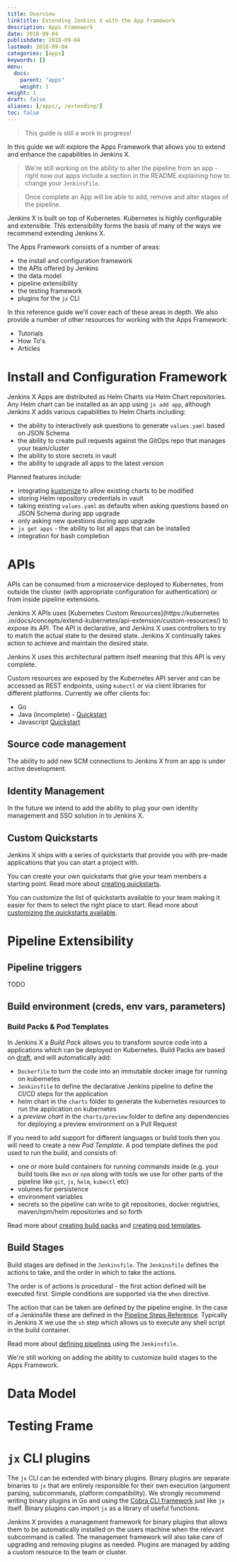 ```yaml
---
title: Overview
linktitle: Extending Jenkins X with the App Framework
description: Apps Framework
date: 2018-09-04
publishdate: 2018-09-04
lastmod: 2018-09-04
categories: [apps]
keywords: []
menu:
  docs:
    parent: "apps"
    weight: 1
weight: 1
draft: false
aliases: [/apps/, /extending/]
toc: false
---
```


> This guide is still a work in progress!

In this guide we will explore the Apps Framework that allows you to extend and enhance the capabilities in Jenkins X.

> We're still working on the ability to alter the pipeline from an app - right now our apps include a section in the 
  README explaining how to change your `JenkinsFile`.
  
> Once complete an App will be able to add, remove and alter stages of the pipeline.

Jenkins X is built on top of Kubernetes. Kubernetes is highly configurable and extensible. This extensibility forms the 
basis of many of the ways we recommend extending Jenkins X.

The Apps Framework consists of a number of areas:

* the install and configuration framework
* the APIs offered by Jenkins
* the data model
* pipeline extensibility
* the testing framework
* plugins for the `jx` CLI


In this reference guide we'll cover each of these areas in depth. We also provide a number of other resources for 
working with the Apps Framework:

* Tutorials
* How To's
* Articles

# Install and Configuration Framework

Jenkins X Apps are distributed as Helm Charts via Helm Chart repositories. Any Helm chart can be installed as an app 
using `jx add app`, although Jenkins X adds various capabilities to Helm Charts including:

* the ability to interactively ask questions to generate `values.yaml` based on JSON Schema
* the ability to create pull requests against the GitOps repo that manages your team/cluster
* the ability to store secrets in vault
* the ability to upgrade all apps to the latest version

Planned features include:

* integrating [kustomize](https://github.com/kubernetes-sigs/kustomize) to allow existing charts to be modified
* storing Helm repository credentials in vault
* taking existing `values.yaml` as defaults when asking questions based on JSON Schema during app upgrade
* only asking new questions during app upgrade
* `jx get apps` - the ability to list all apps that can be installed
* integration for bash completion

# APIs

APIs can be consumed from a microservice deployed to Kubernetes, from outside the cluster (with appropriate 
configuration for authentication) or from inside pipeline extensions.

Jenkins X APIs uses [Kubernetes Custom Resources](https://kubernetes
.io/docs/concepts/extend-kubernetes/api-extension/custom-resources/) to expose its API. The API is declarative, and 
Jenkins X uses controllers to try to match the actual state to the desired state. Jenkins X continually takes action 
to achieve and maintain the desired state.

Jenkins X uses this architectural pattern itself meaning that this API is very complete.

Custom resources are exposed by the Kubernetes API server and can be accessed as REST endpoints, using `kubectl` or 
via client libraries for different platforms. Currently we offer clients for:

* Go
* Java (incomplete) - [Quickstart](https://github.com/jenkins-x-quickstarts/spring-boot-watch-pipeline-activity)
* Javascript [Quickstart](https://github.com/jenkins-x-quickstarts/spring-boot-watch-pipeline-activity)

## Source code management

The ability to add new SCM connections to Jenkins X from an app is under active development.

## Identity Management

In the future we intend to add the ability to plug your own identity management and SSO solution in to Jenkins X.

## Custom Quickstarts

Jenkins X ships with a series of quickstarts that provide you with pre-made applications that you can start a project with.

You can create your own quickstarts that give your team members a starting point. Read more about [creating quickstarts](/developing/create-quickstart).

You can customize the list of quickstarts available to your team making it easier for them to select the right place to start. Read more about [customizing the quickstarts available](/developing/create-quickstart#customising-your-teams-quickstarts).



# Pipeline Extensibility

## Pipeline triggers

TODO

## Build environment (creds, env vars, parameters)

### Build Packs & Pod Templates

In Jenkins X a _Build Pack_ allows you to transform source code into a applications which can be deployed on Kubernetes. Build Packs are based on [draft](https://draft.sh/), and will automatically add:

* `Dockerfile` to turn the code into an immutable docker image for running on kubernetes
* `Jenkinsfile` to define the declarative Jenkins pipeline to define the CI/CD steps for the application
* helm chart in the `charts` folder to generate the kubernetes resources to run the application on kubernetes
* a *preview chart* in the `charts/preview` folder to define any dependencies for deploying a preview environment on a Pull Request

If you need to add support for different languages or build tools then you will need to create a new _Pod Template_. A pod template defines the pod used to run the build, and consists of:

* one or more build containers for running commands inside (e.g. your build tools like `mvn` or `npm` along with tools we use for other parts of the pipeline like `git`, `jx`, `helm`, `kubectl` etc)
* volumes for persistence
* environment variables
* secrets so the pipeline can write to git repositories, docker registries, maven/npm/helm repositories and so forth

Read more about [creating build packs](/architecture/build-packs#creating-new-build-packs) and [creating pod templates](/architecture/pod-templates).

## Build Stages

Build stages are defined in the `Jenkinsfile`. The `Jenkinsfile` defines the actions to take, and the order in which to 
take the actions.

The order is of actions is procedural - the first action defined will be executed first. Simple conditions are supported via the `when` directive.

The action that can be taken are defined by the pipeline engine. In the case of a Jenkinsfile these are defined in the [Pipeline Steps Reference](https://jenkins.io/doc/pipeline/steps/). Typically in Jenkins X we use the `sh` step which allows us to execute any shell script in the build container.

Read more about [defining pipelines](https://jenkins.io/doc/book/pipeline/syntax/) using the `Jenkinsfile`.

We're still working on adding the ability to customize build stages to the Apps Framework.

# Data Model

# Testing Frame

# `jx` CLI plugins

The `jx` CLI can be extended with binary plugins. Binary plugins are separate binaries to `jx` that are entirely 
responsible for their own execution (argument parsing, subcommands, platform compatibility). We strongly recommend 
writing binary plugins in Go and using the [Cobra CLI framework](https://github.com/spf13/cobra) just like `jx` 
itself. Binary plugins can import `jx` as a library of useful functions.

Jenkins X provides a management framework for binary plugins that allows them to be automatically installed on the 
users machine when the relevant subcommand is called. The management framework will also take care of upgrading and 
removing plugins as needed. Plugins are managed by adding a custom resource to the team or cluster.
